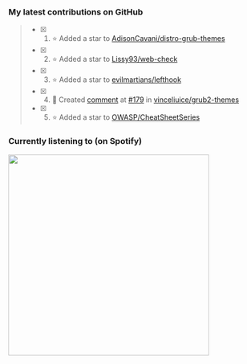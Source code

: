 ### My latest contributions on GitHub
<!--START_SECTION:activity-->
> - [x] 1. ⭐ Added a star to [AdisonCavani/distro-grub-themes](https://github.com/AdisonCavani/distro-grub-themes)
> - [x] 2. ⭐ Added a star to [Lissy93/web-check](https://github.com/Lissy93/web-check)
> - [x] 3. ⭐ Added a star to [evilmartians/lefthook](https://github.com/evilmartians/lefthook)
> - [x] 4. 💬 Created [comment](https://github.com/vinceliuice/grub2-themes/issues/179#issuecomment-1963622419) at [#179](https://github.com/vinceliuice/grub2-themes/issues/179) in [vinceliuice/grub2-themes](https://github.com/vinceliuice/grub2-themes)
> - [x] 5. ⭐ Added a star to [OWASP/CheatSheetSeries](https://github.com/OWASP/CheatSheetSeries)
<!--END_SECTION:activity-->

### Currently listening to (on Spotify)
<img src="https://spotify-hyduez.vercel.app/api/spotify" width="400em">
